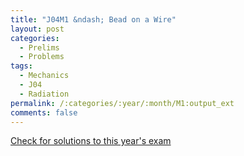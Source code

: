 ```yaml
---
title: "J04M1 &ndash; Bead on a Wire"
layout: post
categories:
  - Prelims
  - Problems
tags:
  - Mechanics
  - J04
  - Radiation
permalink: /:categories/:year/:month/M1:output_ext
comments: false
---
```

<object data="2004J1M.pdf" type="application/pdf" width="100%" height="500"></object>
<div class="message"><a href='https://princetonprelim.com/prelim/12/'>Check for solutions to this year's exam</a></div>